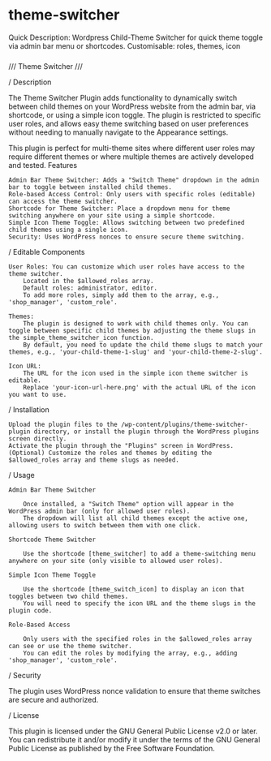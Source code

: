 # theme-switcher
Quick Description: Wordpress Child-Theme Switcher for quick theme toggle via admin bar menu or shortcodes. Customisable: roles, themes, icon


###

/// Theme Switcher ///

/ Description

The Theme Switcher Plugin adds functionality to dynamically switch between child themes on your WordPress website from the admin bar, via shortcode, or using a simple icon toggle. The plugin is restricted to specific user roles, and allows easy theme switching based on user preferences without needing to manually navigate to the Appearance settings.

This plugin is perfect for multi-theme sites where different user roles may require different themes or where multiple themes are actively developed and tested.
Features

    Admin Bar Theme Switcher: Adds a "Switch Theme" dropdown in the admin bar to toggle between installed child themes.
    Role-based Access Control: Only users with specific roles (editable) can access the theme switcher.
    Shortcode for Theme Switcher: Place a dropdown menu for theme switching anywhere on your site using a simple shortcode.
    Simple Icon Theme Toggle: Allows switching between two predefined child themes using a single icon.
    Security: Uses WordPress nonces to ensure secure theme switching.


/ Editable Components

    User Roles: You can customize which user roles have access to the theme switcher.
        Located in the $allowed_roles array.
        Default roles: administrator, editor.
        To add more roles, simply add them to the array, e.g., 'shop_manager', 'custom_role'.

    Themes:
        The plugin is designed to work with child themes only. You can toggle between specific child themes by adjusting the theme slugs in the simple_theme_switcher_icon function.
        By default, you need to update the child theme slugs to match your themes, e.g., 'your-child-theme-1-slug' and 'your-child-theme-2-slug'.

    Icon URL:
        The URL for the icon used in the simple icon theme switcher is editable.
        Replace 'your-icon-url-here.png' with the actual URL of the icon you want to use.


/ Installation

    Upload the plugin files to the /wp-content/plugins/theme-switcher-plugin directory, or install the plugin through the WordPress plugins screen directly.
    Activate the plugin through the "Plugins" screen in WordPress.
    (Optional) Customize the roles and themes by editing the $allowed_roles array and theme slugs as needed.


/ Usage

	Admin Bar Theme Switcher

		Once installed, a "Switch Theme" option will appear in the WordPress admin bar (only for allowed user roles).
		The dropdown will list all child themes except the active one, allowing users to switch between them with one click.

	Shortcode Theme Switcher

		Use the shortcode [theme_switcher] to add a theme-switching menu anywhere on your site (only visible to allowed user roles).

	Simple Icon Theme Toggle

		Use the shortcode [theme_switch_icon] to display an icon that toggles between two child themes.
		You will need to specify the icon URL and the theme slugs in the plugin code.

	Role-Based Access

		Only users with the specified roles in the $allowed_roles array can see or use the theme switcher.
		You can edit the roles by modifying the array, e.g., adding 'shop_manager', 'custom_role'.


/ Security

The plugin uses WordPress nonce validation to ensure that theme switches are secure and authorized.


/ License

This plugin is licensed under the GNU General Public License v2.0 or later. You can redistribute it and/or modify it under the terms of the GNU General Public License as published by the Free Software Foundation.
